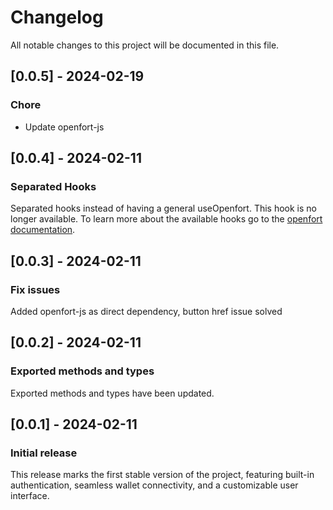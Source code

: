 # Changelog

All notable changes to this project will be documented in this file.

## [0.0.5] - 2024-02-19
### Chore
- Update openfort-js

## [0.0.4] - 2024-02-11

### Separated Hooks

Separated hooks instead of having a general useOpenfort. This hook is no longer available.
To learn more about the available hooks go to the [openfort documentation](https://www.openfort.xyz/docs/guides/react/hooks).

## [0.0.3] - 2024-02-11

### Fix issues

Added openfort-js as direct dependency, button href issue solved

## [0.0.2] - 2024-02-11

### Exported methods and types

Exported methods and types have been updated.

## [0.0.1] - 2024-02-11

### Initial release

This release marks the first stable version of the project, featuring built-in authentication, seamless wallet connectivity, and a customizable user interface.
